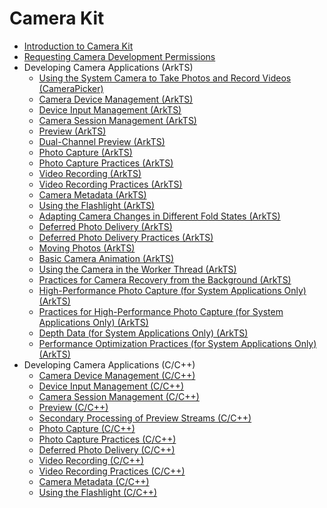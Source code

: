 # Camera Kit

- [Introduction to Camera Kit](camera-overview.md)
- [Requesting Camera Development Permissions](camera-preparation.md)
- Developing Camera Applications (ArkTS)<!--camera-dev-arkts-->
  - [Using the System Camera to Take Photos and Record Videos (CameraPicker)](camera-picker.md)
  - [Camera Device Management (ArkTS)](camera-device-management.md)
  - [Device Input Management (ArkTS)](camera-device-input.md)
  - [Camera Session Management (ArkTS)](camera-session-management.md)
  - [Preview (ArkTS)](camera-preview.md)
  - [Dual-Channel Preview (ArkTS)](camera-dual-channel-preview.md)
  - [Photo Capture (ArkTS)](camera-shooting.md)
  - [Photo Capture Practices (ArkTS)](camera-shooting-case.md)
  - [Video Recording (ArkTS)](camera-recording.md)
  - [Video Recording Practices (ArkTS)](camera-recording-case.md)
  - [Camera Metadata (ArkTS)](camera-metadata.md)
  - [Using the Flashlight (ArkTS)](camera-torch-use.md)
  - [Adapting Camera Changes in Different Fold States (ArkTS)](camera-foldable-display.md)
  - [Deferred Photo Delivery (ArkTS)](camera-deferred-capture.md)
  - [Deferred Photo Delivery Practices (ArkTS)](camera-deferred-capture-case.md)
  - [Moving Photos (ArkTS)](camera-moving-photo.md)
  - [Basic Camera Animation (ArkTS)](camera-animation.md)
  - [Using the Camera in the Worker Thread (ArkTS)](camera-worker.md)
  - [Practices for Camera Recovery from the Background (ArkTS)](camera-background-recovery.md)
  <!--Del-->
  - [High-Performance Photo Capture (for System Applications Only) (ArkTS)](camera-deferred-photo.md)
  - [Practices for High-Performance Photo Capture (for System Applications Only) (ArkTS)](camera-deferred-photo-case.md)
  - [Depth Data (for System Applications Only) (ArkTS)](camera-depth-data.md)
  - [Performance Optimization Practices (for System Applications Only) (ArkTS)](camera-performance-improvement.md)
  <!--DelEnd-->
- Developing Camera Applications (C/C++)<!--camera-dev-native-->
  - [Camera Device Management (C/C++)](native-camera-device-management.md)
  - [Device Input Management (C/C++)](native-camera-device-input.md)
  - [Camera Session Management (C/C++)](native-camera-session-management.md)
  - [Preview (C/C++)](native-camera-preview.md)
  - [Secondary Processing of Preview Streams (C/C++)](native-camera-preview-imageReceiver.md)
  - [Photo Capture (C/C++)](native-camera-shooting.md)
  - [Photo Capture Practices (C/C++)](native-camera-shooting-case.md)
  - [Deferred Photo Delivery (C/C++)](native-camera-deferred-capture.md)
  - [Video Recording (C/C++)](native-camera-recording.md)
  - [Video Recording Practices (C/C++)](native-camera-recording-case.md)
  - [Camera Metadata (C/C++)](native-camera-metadata.md)
  - [Using the Flashlight (C/C++)](native-camera-torch-use.md)
